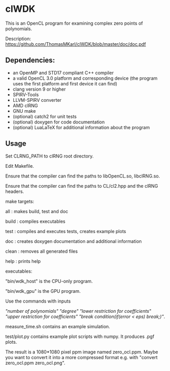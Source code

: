 # clWDK
This is an OpenCL program for examining complex zero points of polynomials.

Description: https://github.com/ThomasMKarl/clWDK/blob/master/doc/doc.pdf

## Dependencies:
 - an OpenMP and STD17 compliant C++ compiler
 - a valid OpenCL 3.0 platform and corresponding device (the program uses the first platform and first device it can find)
 - clang version 9 or higher
 - SPIRV-Tools
 - LLVM-SPIRV converter
 - AMD clRNG
 - GNU make
 - (optional) catch2 for unit tests
 - (optional) doxygen for code documentation
 - (optional) LuaLaTeX for additional information about the program

## Usage
Set CLRNG_PATH to clRNG root directory.

Edit Makefile.

Ensure that the compiler can find the paths to libOpenCL.so, libclRNG.so.

Ensure that the compiler can find the paths to CL/cl2.hpp and the clRNG headers.

make targets:

 all   : makes build, test and doc

 build : compiles executables

 test  : compiles and executes tests, creates example plots

 doc   : creates doxygen documentation and additional information

 clean : removes all generated files

 help  : prints help

executables:

"bin/wdk_host" is the CPU-only program.

"bin/wdk_gpu" is the GPU program.

Use the commands with inputs 

*"number of polynomials" "degree" "lower restriction for coefficients" "upper restriction for coefficients" "break condition(if(error < eps) break;)"*.

measure_time.sh contains an example simulation.

test/plot.py contains example plot scripts with numpy. It produces .pgf plots.

The result is a 1080*1080 pixel ppm image named zero_ocl.ppm. Maybe you want to convert it into a more compressed format e.g. with "convert zero_ocl.ppm zero_ocl.png".

